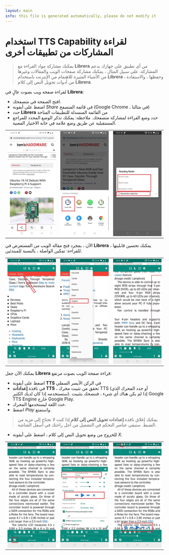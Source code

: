 ```yaml
---
layout: main
info: this file is generated automatically, please do not modify it
---
```


# استخدام TTS Capability لقراءة المشاركات من تطبيقات أخرى
> يمكنك مشاركة مواد القراءة مع **Librera** من أي تطبيق على جهازك يدعم المشاركة.
> على سبيل المثال ، يمكنك مشاركة صفحات الويب والمقالات وغيرها من الأشياء المثيرة للاهتمام من الإنترنت باستخدام **Librera** ، وحفظها ، والاستفادة من أدوات تحويل النص إلى كلام **Librera**.

لقراءة صفحة ويب بصوت عالٍ في **Librera**:
* افتح الصفحة في متصفحك.
* اضغط على أيقونة _Share_ في قائمة المتصفح (Google Chrome ، في مثالنا)
* حدد **Librera** من القائمة المنسدلة للتطبيقات المتاحة
* حدد وضع القراءة لمشاركة متصفحك. ملاحظة: يمكنك تذكر الوضع المحدد للمراجع المستقبلية عن طريق وضع علامة في خانة الاختيار المعنية.

||||
|-|-|-|
|![](1.jpg)|![](2.jpg)|![](3.jpg)|

الآن ، بمجرد فتح مقالة الويب من المستعرض في **Librera** ، يمكنك تحسين قابليتها للقراءة: تمكين الواصلة ، بالنسبة للمبتدئين.

||||
|-|-|-|
|![](4.jpg)|![](5.jpg)|![](6.jpg)|

يمكنك الآن جعل **Librera** قراءة صفحة الويب بصوت مرتفع:
* اضغط على أيقونة **TTS** في الركن الأيسر السفلي
* في نافذة **إعدادات TTS** ، تحقق من تثبيت محرك TTS (أو حدد المحرك الذي ستستخدمه إذا كان لديك الكثير). إذا لم يكن هناك أي شيء ، فننصحك بتثبيت Google TTS Engine خارج Google Play.
* حدد اللغة ليستخدمها المحرك.
* اضغط _Play_ واستمتع.

> يمكنك إغلاق نافذة **إعدادات تحويل النص إلى كلام** إذا كنت لا تحتاج إلى مزيد من الضبط. ستبقى عناصر التحكم في التشغيل من أجل راحتك في أسفل الشاشة.
* للخروج من وضع تحويل النص إلى كلام ، اضغط على أيقونة _X_.

||||
|-|-|-|
|![](7.jpg)|![](8.jpg)|![](10.jpg)|
